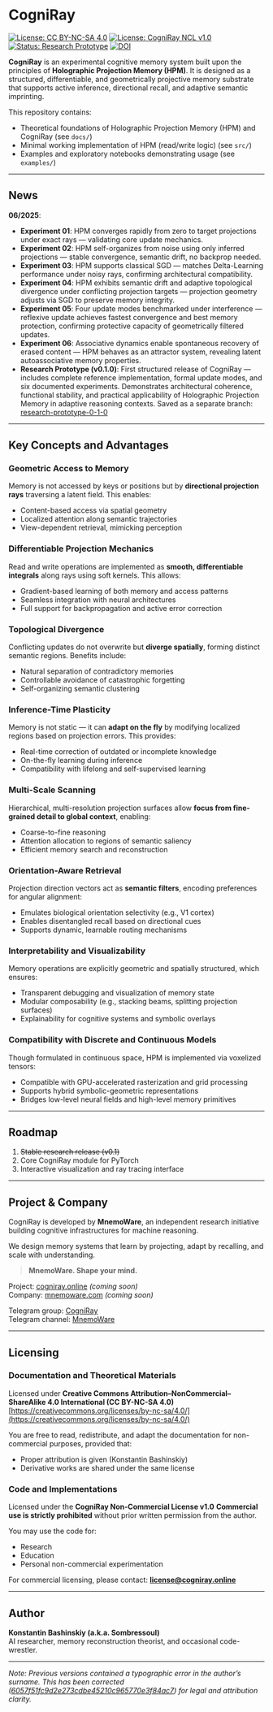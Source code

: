 # CogniRay  

[![License: CC BY-NC-SA 4.0](https://img.shields.io/badge/doc%20license-CC--BY--NC--SA--4.0-lightgrey.svg)](https://creativecommons.org/licenses/by-nc-sa/4.0/)
[![License: CogniRay NCL v1.0](https://img.shields.io/badge/code%20license-CogniRay--NCL--v1.0-blue)](https://github.com/MnemoWare/CogniRay/blob/main/LICENSE_CODE)
[![Status: Research Prototype](https://img.shields.io/badge/status-research%20prototype%200.1.0-orange)]()
[![DOI](https://zenodo.org/badge/DOI/10.5281/zenodo.15712780.svg)](https://doi.org/10.5281/zenodo.15712780)

**CogniRay** is an experimental cognitive memory system built upon the principles of **Holographic Projection Memory (HPM)**.
It is designed as a structured, differentiable, and geometrically projective memory substrate that supports active inference,
directional recall, and adaptive semantic imprinting.

This repository contains:

* Theoretical foundations of Holographic Projection Memory (HPM) and CogniRay (see `docs/`)
* Minimal working implementation of HPM (read/write logic) (see `src/`)
* Examples and exploratory notebooks demonstrating usage (see `examples/`)

---

## News  

**06/2025**:  
- **Experiment 01**: HPM converges rapidly from zero to target projections under exact rays — validating core update mechanics.  
- **Experiment 02**: HPM self-organizes from noise using only inferred projections — stable convergence, semantic drift, no backprop needed.  
- **Experiment 03**: HPM supports classical SGD — matches Delta-Learning performance under noisy rays, confirming architectural compatibility.  
- **Experiment 04**: HPM exhibits semantic drift and adaptive topological divergence under conflicting projection targets — projection geometry adjusts via SGD to preserve memory integrity.  
- **Experiment 05**: Four update modes benchmarked under interference — reflexive update achieves fastest convergence and best memory protection, confirming protective capacity of geometrically filtered updates.  
- **Experiment 06**: Associative dynamics enable spontaneous recovery of erased content — HPM behaves as an attractor system, revealing latent autoassociative memory properties.  
- **Research Prototype (v0.1.0)**: First structured release of CogniRay — includes complete reference implementation, formal update modes, and six documented experiments. Demonstrates architectural coherence, functional stability, and practical applicability of Holographic Projection Memory in adaptive reasoning contexts. Saved as a separate branch: [research-prototype-0-1-0](https://github.com/MnemoWare/CogniRay/tree/research-prototype-0-1-0)  

---

## Key Concepts and Advantages

### **Geometric Access to Memory**

Memory is not accessed by keys or positions but by **directional projection rays** traversing a latent field. This enables:

* Content-based access via spatial geometry
* Localized attention along semantic trajectories
* View-dependent retrieval, mimicking perception

### **Differentiable Projection Mechanics**

Read and write operations are implemented as **smooth, differentiable integrals** along rays using soft kernels. This allows:

* Gradient-based learning of both memory and access patterns
* Seamless integration with neural architectures
* Full support for backpropagation and active error correction

### **Topological Divergence**

Conflicting updates do not overwrite but **diverge spatially**, forming distinct semantic regions. Benefits include:

* Natural separation of contradictory memories
* Controllable avoidance of catastrophic forgetting
* Self-organizing semantic clustering

### **Inference-Time Plasticity**

Memory is not static — it can **adapt on the fly** by modifying localized regions based on projection errors. This provides:

* Real-time correction of outdated or incomplete knowledge
* On-the-fly learning during inference
* Compatibility with lifelong and self-supervised learning

### **Multi-Scale Scanning**

Hierarchical, multi-resolution projection surfaces allow **focus from fine-grained detail to global context**, enabling:

* Coarse-to-fine reasoning
* Attention allocation to regions of semantic saliency
* Efficient memory search and reconstruction

### **Orientation-Aware Retrieval**

Projection direction vectors act as **semantic filters**, encoding preferences for angular alignment:

* Emulates biological orientation selectivity (e.g., V1 cortex)
* Enables disentangled recall based on directional cues
* Supports dynamic, learnable routing mechanisms

### **Interpretability and Visualizability**

Memory operations are explicitly geometric and spatially structured, which ensures:

* Transparent debugging and visualization of memory state
* Modular composability (e.g., stacking beams, splitting projection surfaces)
* Explainability for cognitive systems and symbolic overlays

### **Compatibility with Discrete and Continuous Models**

Though formulated in continuous space, HPM is implemented via voxelized tensors:

* Compatible with GPU-accelerated rasterization and grid processing
* Supports hybrid symbolic-geometric representations
* Bridges low-level neural fields and high-level memory primitives

---

## Roadmap

1. ~~Stable research release (v0.1)~~
2. Core CogniRay module for PyTorch
3. Interactive visualization and ray tracing interface

---

## Project & Company

CogniRay is developed by **MnemoWare**, an independent research initiative building cognitive infrastructures for machine reasoning.

We design memory systems that learn by projecting, adapt by recalling, and scale with understanding.

> **MnemoWare. Shape your mind.**

Project: [cogniray.online](https://cogniray.online) *(coming soon)*  
Company: [mnemoware.com](https://mnemoware.com) *(coming soon)*  

Telegram group: [CogniRay](https://t.me/CogniRay)  
Telegram channel: [MnemoWare](https://t.me/MnemoWare)  

---

## Licensing

### **Documentation and Theoretical Materials**

Licensed under **Creative Commons Attribution–NonCommercial–ShareAlike 4.0 International (CC BY-NC-SA 4.0)**
[https://creativecommons.org/licenses/by-nc-sa/4.0/](https://creativecommons.org/licenses/by-nc-sa/4.0/)

You are free to read, redistribute, and adapt the documentation for non-commercial purposes, provided that:

* Proper attribution is given (Konstantin Bashinskiy)
* Derivative works are shared under the same license

### **Code and Implementations**

Licensed under the **CogniRay Non-Commercial License v1.0**
**Commercial use is strictly prohibited** without prior written permission from the author.

You may use the code for:

* Research
* Education
* Personal non-commercial experimentation

For commercial licensing, please contact: **[license@cogniray.online](mailto:license@cogniray.online)**  

---

## Author

**Konstantin Bashinskiy (a.k.a. Sombressoul)**  
AI researcher, memory reconstruction theorist, and occasional code-wrestler.

---

*Note: Previous versions contained a typographic error in the author’s surname. This has been corrected ([6057f51fc9d2e273cdbe45210c965770e3f84ac7](https://github.com/MnemoWare/CogniRay/commit/6057f51fc9d2e273cdbe45210c965770e3f84ac7)) for legal and attribution clarity.*
